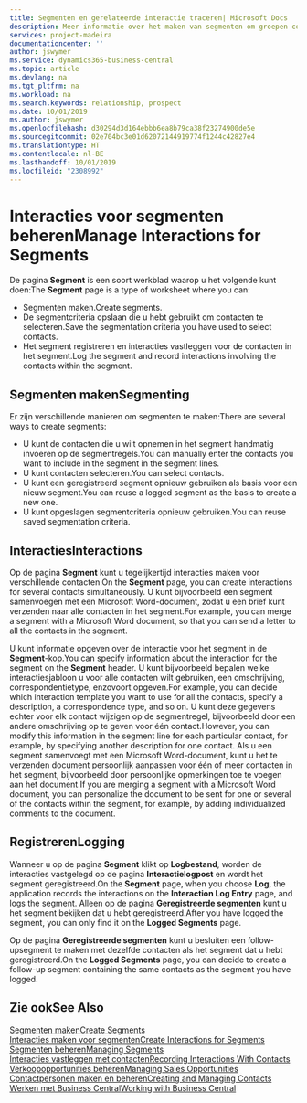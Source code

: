 ```yaml
---
title: Segmenten en gerelateerde interactie traceren| Microsoft Docs
description: Meer informatie over het maken van segmenten om groepen contacten te definiëren en interacties op te geven voor segmenten.
services: project-madeira
documentationcenter: ''
author: jswymer
ms.service: dynamics365-business-central
ms.topic: article
ms.devlang: na
ms.tgt_pltfrm: na
ms.workload: na
ms.search.keywords: relationship, prospect
ms.date: 10/01/2019
ms.author: jswymer
ms.openlocfilehash: d30294d3d164ebbb6ea8b79ca38f23274900de5e
ms.sourcegitcommit: 02e704bc3e01d62072144919774f1244c42827e4
ms.translationtype: HT
ms.contentlocale: nl-BE
ms.lasthandoff: 10/01/2019
ms.locfileid: "2308992"
---
```

# <a name="manage-interactions-for-segments"></a><span data-ttu-id="739fe-103">Interacties voor segmenten beheren</span><span class="sxs-lookup"><span data-stu-id="739fe-103">Manage Interactions for Segments</span></span>
<span data-ttu-id="739fe-104">De pagina **Segment** is een soort werkblad waarop u het volgende kunt doen:</span><span class="sxs-lookup"><span data-stu-id="739fe-104">The **Segment** page is a type of worksheet where you can:</span></span>

* <span data-ttu-id="739fe-105">Segmenten maken.</span><span class="sxs-lookup"><span data-stu-id="739fe-105">Create segments.</span></span>
* <span data-ttu-id="739fe-106">De segmentcriteria opslaan die u hebt gebruikt om contacten te selecteren.</span><span class="sxs-lookup"><span data-stu-id="739fe-106">Save the segmentation criteria you have used to select contacts.</span></span>
* <span data-ttu-id="739fe-107">Het segment registreren en interacties vastleggen voor de contacten in het segment.</span><span class="sxs-lookup"><span data-stu-id="739fe-107">Log the segment and record interactions involving the contacts within the segment.</span></span>

## <a name="segmenting"></a><span data-ttu-id="739fe-108">Segmenten maken</span><span class="sxs-lookup"><span data-stu-id="739fe-108">Segmenting</span></span>
<span data-ttu-id="739fe-109">Er zijn verschillende manieren om segmenten te maken:</span><span class="sxs-lookup"><span data-stu-id="739fe-109">There are several ways to create segments:</span></span>

* <span data-ttu-id="739fe-110">U kunt de contacten die u wilt opnemen in het segment handmatig invoeren op de segmentregels.</span><span class="sxs-lookup"><span data-stu-id="739fe-110">You can manually enter the contacts you want to include in the segment in the segment lines.</span></span>
* <span data-ttu-id="739fe-111">U kunt contacten selecteren.</span><span class="sxs-lookup"><span data-stu-id="739fe-111">You can select contacts.</span></span>
* <span data-ttu-id="739fe-112">U kunt een geregistreerd segment opnieuw gebruiken als basis voor een nieuw segment.</span><span class="sxs-lookup"><span data-stu-id="739fe-112">You can reuse a logged segment as the basis to create a new one.</span></span>
* <span data-ttu-id="739fe-113">U kunt opgeslagen segmentcriteria opnieuw gebruiken.</span><span class="sxs-lookup"><span data-stu-id="739fe-113">You can reuse saved segmentation criteria.</span></span>

## <a name="interactions"></a><span data-ttu-id="739fe-114">Interacties</span><span class="sxs-lookup"><span data-stu-id="739fe-114">Interactions</span></span>
<span data-ttu-id="739fe-115">Op de pagina **Segment** kunt u tegelijkertijd interacties maken voor verschillende contacten.</span><span class="sxs-lookup"><span data-stu-id="739fe-115">On the **Segment** page, you can create interactions for several contacts simultaneously.</span></span> <span data-ttu-id="739fe-116">U kunt bijvoorbeeld een segment samenvoegen met een Microsoft Word-document, zodat u een brief kunt verzenden naar alle contacten in het segment.</span><span class="sxs-lookup"><span data-stu-id="739fe-116">For example, you can merge a segment with a Microsoft Word document, so that you can send a letter to all the contacts in the segment.</span></span>

<span data-ttu-id="739fe-117">U kunt informatie opgeven over de interactie voor het segment in de **Segment**-kop.</span><span class="sxs-lookup"><span data-stu-id="739fe-117">You can specify information about the interaction for the segment on the **Segment** header.</span></span> <span data-ttu-id="739fe-118">U kunt bijvoorbeeld bepalen welke interactiesjabloon u voor alle contacten wilt gebruiken, een omschrijving, correspondentietype, enzovoort opgeven.</span><span class="sxs-lookup"><span data-stu-id="739fe-118">For example, you can decide which interaction template you want to use for all the contacts, specify a description, a correspondence type, and so on.</span></span> <span data-ttu-id="739fe-119">U kunt deze gegevens echter voor elk contact wijzigen op de segmentregel, bijvoorbeeld door een andere omschrijving op te geven voor één contact.</span><span class="sxs-lookup"><span data-stu-id="739fe-119">However, you can modify this information in the segment line for each particular contact, for example, by specifying another description for one contact.</span></span> <span data-ttu-id="739fe-120">Als u een segment samenvoegt met een Microsoft Word-document, kunt u het te verzenden document persoonlijk aanpassen voor één of meer contacten in het segment, bijvoorbeeld door persoonlijke opmerkingen toe te voegen aan het document.</span><span class="sxs-lookup"><span data-stu-id="739fe-120">If you are merging a segment with a Microsoft Word document, you can personalize the document to be sent for one or several of the contacts within the segment, for example, by adding individualized comments to the document.</span></span>

## <a name="logging"></a><span data-ttu-id="739fe-121">Registreren</span><span class="sxs-lookup"><span data-stu-id="739fe-121">Logging</span></span>
<span data-ttu-id="739fe-122">Wanneer u op de pagina **Segment** klikt op **Logbestand**, worden de interacties vastgelegd op de pagina **Interactielogpost** en wordt het segment geregistreerd.</span><span class="sxs-lookup"><span data-stu-id="739fe-122">On the **Segment** page, when you choose **Log**, the application records the interactions on the **Interaction Log Entry** page, and logs the segment.</span></span> <span data-ttu-id="739fe-123">Alleen op de pagina **Geregistreerde segmenten** kunt u het segment bekijken dat u hebt geregistreerd.</span><span class="sxs-lookup"><span data-stu-id="739fe-123">After you have logged the segment, you can only find it on the **Logged Segments** page.</span></span>

<span data-ttu-id="739fe-124">Op de pagina **Geregistreerde segmenten** kunt u besluiten een follow-upsegment te maken met dezelfde contacten als het segment dat u hebt geregistreerd.</span><span class="sxs-lookup"><span data-stu-id="739fe-124">On the **Logged Segments** page, you can decide to create a follow-up segment containing the same contacts as the segment you have logged.</span></span>

## <a name="see-also"></a><span data-ttu-id="739fe-125">Zie ook</span><span class="sxs-lookup"><span data-stu-id="739fe-125">See Also</span></span>
[<span data-ttu-id="739fe-126">Segmenten maken</span><span class="sxs-lookup"><span data-stu-id="739fe-126">Create Segments</span></span>](marketing-how-create-segment.md)  
[<span data-ttu-id="739fe-127">Interacties maken voor segmenten</span><span class="sxs-lookup"><span data-stu-id="739fe-127">Create Interactions for Segments</span></span>](marketing-how-create-interactions.md)  
[<span data-ttu-id="739fe-128">Segmenten beheren</span><span class="sxs-lookup"><span data-stu-id="739fe-128">Managing Segments</span></span>](marketing-segments.md)  
[<span data-ttu-id="739fe-129">Interacties vastleggen met contacten</span><span class="sxs-lookup"><span data-stu-id="739fe-129">Recording Interactions With Contacts</span></span>](marketing-interactions.md)  
[<span data-ttu-id="739fe-130">Verkoopopportunities beheren</span><span class="sxs-lookup"><span data-stu-id="739fe-130">Managing Sales Opportunities</span></span>](marketing-manage-sales-opportunities.md)  
[<span data-ttu-id="739fe-131">Contactpersonen maken en beheren</span><span class="sxs-lookup"><span data-stu-id="739fe-131">Creating and Managing Contacts</span></span>](marketing-contacts.md)  
[<span data-ttu-id="739fe-132">Werken met Business Central</span><span class="sxs-lookup"><span data-stu-id="739fe-132">Working with Business Central</span></span>](ui-work-product.md)
